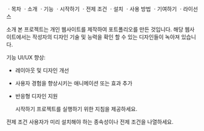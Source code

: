 ㆍ목차
ㆍ소개
ㆍ기능
ㆍ시작하기
ㆍ전제 조건
ㆍ설치
ㆍ사용 방법
ㆍ기여하기
ㆍ라이선스

소개
본 프로젝트는 개인 웹사이트를 제작하여 포트폴리오를 만든 것입니다.
해당 웹사이트에서는 작성자의 디자인 기술 및 능력을 확인 할 수 있는 디자인들이 녹아져 있습니다.

기능
UI/UX 향상:

- 레이아웃 및 디자인 개선
- 사용자 경험을 향상시키는 애니메이션 또는 효과 추가
- 반응형 디자인 지원

  시작하기
  프로젝트를 실행하기 위한 지침을 제공하세요.

전제 조건
사용자가 미리 설치해야 하는 종속성이나 전제 조건을 나열하세요.
